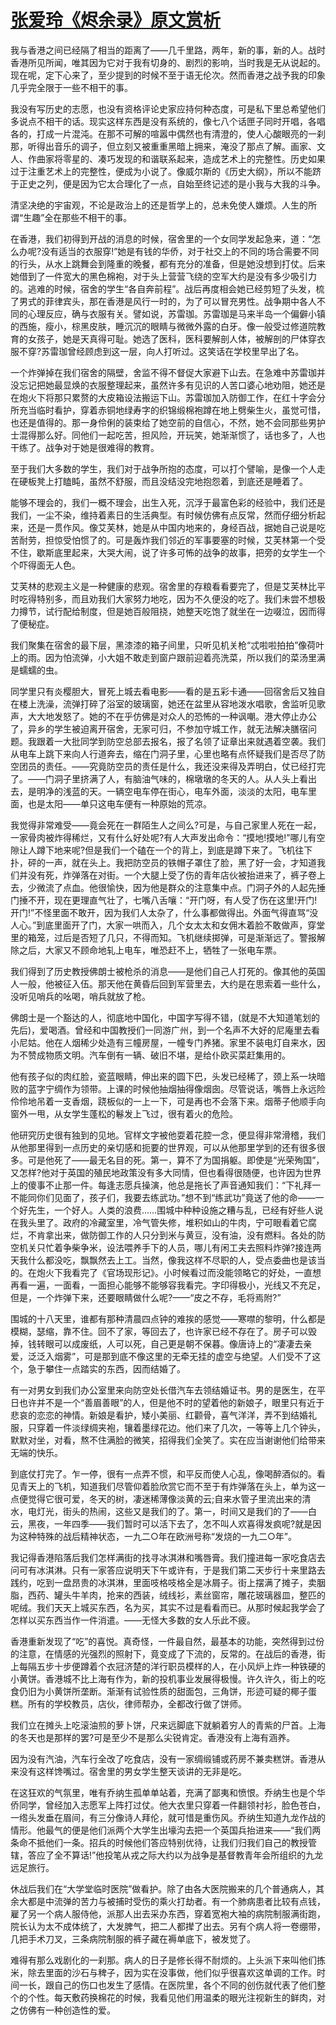 # [张爱玲《烬余录》原文赏析](https://www.vrrw.net/wx/6603.html)

我与香港之间已经隔了相当的距离了——几千里路，两年，新的事，新的人。战时香港所见所闻，唯其因为它对于我有切身的、剧烈的影响，当时我是无从说起的。现在呢，定下心来了，至少提到的时候不至于语无伦次。然而香港之战予我的印象几乎完全限于一些不相干的事。

我没有写历史的志愿，也没有资格评论史家应持何种态度，可是私下里总希望他们多说点不相干的话。现实这样东西是没有系统的，像七八个话匣子同时开唱，各唱各的，打成一片混沌。在那不可解的喧嚣中偶然也有清澄的，使人心酸眼亮的一刹那，听得出音乐的调子，但立刻又被重重黑暗上拥来，淹没了那点了解。画家、文人、作曲家将零星的、凑巧发现的和谐联系起来，造成艺术上的完整性。历史如果过于注重艺术上的完整性，便成为小说了。像威尔斯的《历史大纲》，所以不能跻于正史之列，便是因为它太合理化了一点，自始至终记述的是小我与大我的斗争。

清坚决绝的宇宙观，不论是政治上的还是哲学上的，总未免使人嫌烦。人生的所谓“生趣”全在那些不相干的事。



在香港，我们初得到开战的消息的时候，宿舍里的一个女同学发起急来，道：“怎么办呢?没有适当的衣服穿!”她是有钱的华侨，对于社交上的不同的场合需要不同的行头，从水上跳舞会到隆重的晚餐，都有充分的准备，但是她没想到打仗。后来她借到了一件宽大的黑色棉袍，对于头上营营飞绕的空军大约是没有多少吸引力的。逃难的时候，宿舍的学生“各自奔前程”。战后再度相会她已经剪短了头发，梳了男式的菲律宾头，那在香港是风行一时的，为了可以冒充男性。战争期中各人不同的心理反应，确与衣服有关。譬如说，苏雷珈。苏雷珈是马来半岛一个偏僻小镇的西施，瘦小，棕黑皮肤，睡沉沉的眼睛与微微外露的白牙。像一般受过修道院教育的女孩子，她是天真得可耻。她选了医科，医科要解剖人体，被解剖的尸体穿衣服不穿?苏雷珈曾经顾虑到这一层，向人打听过。这笑话在学校里早出了名。

一个炸弹掉在我们宿舍的隔壁，舍监不得不督促大家避下山去。在急难中苏雷珈并没忘记把她最显焕的衣服整理起来，虽然许多有见识的人苦口婆心地劝阻，她还是在炮火下将那只累赘的大皮箱设法搬运下山。苏雷珈加入防御工作，在红十字会分所充当临时看护，穿着赤铜地绿寿字的织锦缎棉袍蹲在地上劈柴生火，虽觉可惜，也还是值得的。那一身伶俐的装束给了她空前的自信心，不然，她不会同那些男护士混得那么好。同他们一起吃苦，担风险，开玩笑，她渐渐惯了，话也多了，人也干练了。战争对于她是很难得的教育。

至于我们大多数的学生，我们对于战争所抱的态度，可以打个譬喻，是像一个人走在硬板凳上打瞌盹，虽然不舒服，而且没结没完地抱怨着，到底还是睡着了。

能够不理会的，我们一概不理会，出生入死，沉浮于最富色彩的经验中，我们还是我们，一尘不染，维持着素日的生活典型。有时候仿佛有点反常，然而仔细分析起来，还是一贯作风。像艾芙林，她是从中国内地来的，身经百战，据她自己说是吃苦耐劳，担惊受怕惯了的。可是轰炸我们邻近的军事要塞的时候，艾芙林第一个受不住，歇斯底里起来，大哭大闹，说了许多可怖的战争的故事，把旁的女学生一个个吓得面无人色。

艾芙林的悲观主义是一种健康的悲观。宿舍里的存粮看看要完了，但是艾芙林比平时吃得特别多，而且劝我们大家努力地吃，因为不久便没的吃了。我们未尝不想极力撙节，试行配给制度，但是她百般阻挠，她整天吃饱了就坐在一边啜泣，因而得了便秘症。

我们聚集在宿舍的最下层，黑漆漆的箱子间里，只听见机关枪“忒啦啦拍拍”像荷叶上的雨。因为怕流弹，小大姐不敢走到窗户跟前迎着亮洗菜，所以我们的菜汤里满是蠕蠕的虫。

同学里只有炎樱胆大，冒死上城去看电影——看的是五彩卡通——回宿舍后又独自在楼上洗澡，流弹打碎了浴室的玻璃窗，她还在盆里从容地泼水唱歌，舍监听见歌声，大大地发怒了。她的不在乎仿佛是对众人的恐怖的一种讽嘲。港大停止办公了，异乡的学生被迫离开宿舍，无家可归，不参加守城工作，就无法解决膳宿问题。我跟着一大批同学到防空总部去报名，报了名领了证章出来就遇着空袭。我们从电车上跳下来向人行道奔去，缩在门洞子里，心里也略有点怀疑我们是否尽了防空团员的责任。——究竟防空员的责任是什么，我还没来得及弄明白，仗已经打完了。——门洞子里挤满了人，有脑油气味的，棉墩墩的冬天的人。从人头上看出去，是明净的浅蓝的天。一辆空电车停在街心，电车外面，淡淡的太阳，电车里面，也是太阳——单只这电车便有一种原始的荒凉。

我觉得非常难受——竟会死在一群陌生人之间么?可是，与自己家里人死在一起，一家骨肉被炸得稀烂，又有什么好处呢?有人大声发出命令：“摸地!摸地!”哪儿有空隙让人蹲下地来呢?但是我们一个磕在一个的背上，到底是蹲下来了。飞机往下扑，砰的一声，就在头上。我把防空员的铁帽子罩住了脸，黑了好一会，才知道我们并没有死，炸弹落在对街。一个大腿上受了伤的青年店伙被抬进来了，裤子卷上去，少微流了点血。他很愉快，因为他是群众的注意集中点。门洞子外的人起先捶门捶不开，现在更理直气壮了，七嘴八舌嚷：“开门呀，有人受了伤在这里!开门!开门!”不怪里面不敢开，因为我们人太杂了，什么事都做得出。外面气得直骂“没人心。”到底里面开了门，大家一哄而入，几个女太太和女佣木着脸不敢做声，穿堂里的箱笼，过后是否短了几只，不得而知。飞机继续掷弹，可是渐渐远了。警报解除之后，大家又不顾命地轧上电车，唯恐赶不上，牺牲了一张电车票。

我们得到了历史教授佛朗士被枪杀的消息——是他们自己人打死的。像其他的英国人一般，他被征入伍。那天他在黄昏后回到军营里去，大约是在思索着一些什么，没听见哨兵的吆喝，哨兵就放了枪。

佛朗士是一个豁达的人，彻底地中国化，中国字写得不错，(就是不大知道笔划的先后)，爱喝酒。曾经和中国教授们一同游广州，到一个名声不大好的尼庵里去看小尼姑。他在人烟稀少处造有三幢房屋，一幢专门养猪。家里不装电灯自来水，因为不赞成物质文明。汽车倒有一辆、破旧不堪，是给仆欧买菜赶集用的。

他有孩子似的肉红脸，瓷蓝眼睛，伸出来的圆下巴，头发已经稀了，颈上系一块暗败的蓝字宁绸作为领带。上课的时候他抽烟抽得像烟囱。尽管说话，嘴唇上永远险伶伶地吊着一支香烟，跷板似的一上一下，可是再也不会落下来。烟蒂子他顺手向窗外一甩，从女学生蓬松的鬈发上飞过，很有着火的危险。

他研究历史很有独到的见地。官样文字被他耍着花腔一念，便显得非常滑稽，我们从他那里得到一点历史的亲切感和扼要的世界观，可以从他那里学到的还有很多很多。可是他死了——最无名目的死。第一，算不了为国捐躯。即使是“光荣殉国”，又怎样?他对于英国的殖民地政策没有多大同情，但也看得很随便，也许因为世界上的傻事不止那一件。每逢志愿兵操演，他总是拖长了声音通知我们：“下礼拜一不能同你们见面了，孩子们，我要去练武功。”想不到“练武功”竟送了他的命——一个好先生，一个好人。人类的浪费……围城中种种设施之糟与乱，已经有好些人说在我头里了。政府的冷藏室里，冷气管失修，堆积如山的牛肉，宁可眼看着它腐烂，不肯拿出来，做防御工作的人只分到米与黄豆，没有油，没有燃料。各处的防空机关只忙着争柴争米，设法喂养手下的人员，哪儿有闲工夫去照料炸弹?接连两天我什么都没吃，飘飘然去上工。当然，像我这样不尽职的人，受点委曲也是该当的。在炮火下我看完了《官场现形记》。小时候看过而没能领略它的好处，一直想再看一遍，一面看，一面担心能够不能够容我看完。字印得极小，光线又不充足，但是，一个炸弹下来，还要眼睛做什么呢?——“皮之不存，毛将焉附?”

围城的十八天里，谁都有那种清晨四点钟的难挨的感觉——寒噤的黎明，什么都是模糊，瑟缩，靠不住。回不了家，等回去了，也许家已经不存在了。房子可以毁掉，钱转眼可以成废纸，人可以死，自己更是朝不保暮。像唐诗上的“凄凄去亲爱，泛泛入烟雾”，可是那到底不像这里的无牵无挂的虚空与绝望。人们受不了这个，急于攀住一点踏实的东西，因而结婚了。

有一对男女到我们办公室里来向防空处长借汽车去领结婚证书。男的是医生，在平日也许并不是一个“善眉善眼”的人，但是他不时的望着他的新娘子，眼里只有近于悲哀的恋恋的神情。新娘是看护，矮小美丽、红颧骨，喜气洋洋，弄不到结婚礼服，只穿着一件淡绿绸夹袍，镶着墨绿花边。他们来了几次，一等等上几个钟头，默默对坐，对看，熬不住满脸的微笑，招得我们全笑了。实在应当谢谢他们给带来无端的快乐。

到底仗打完了。乍一停，很有一点弄不惯，和平反而使人心乱，像喝醉酒似的。看见青天上的飞机，知道我们尽管仰着脸欣赏它而不至于有炸弹落在头上，单为这一点便觉得它很可爱，冬天的树，凄迷稀薄像淡黄的云;自来水管子里流出来的清水，电灯光，街头的热闹，这些又是我们的了。第一，时间又是我们的了——白云，黑夜，一年四季——我们暂时可以活下去了，怎不叫人欢喜得发疯呢?就是因为这种特殊的战后精神状态，一九二○年在欧洲号称“发烧的一九二○年”。

我记得香港陷落后我们怎样满街的找寻冰淇淋和嘴唇膏。我们撞进每一家吃食店去问可有冰淇淋。只有一家答应说明天下午或许有，于是我们第二天步行十来里路去践约，吃到一盘昂贵的冰淇淋，里面吱格吱格全是冰屑子。街上摆满了摊子，卖胭脂，西药、罐头牛羊肉，抢来的西装，绒线衫，素丝窗帘，雕花玻璃器皿，整匹的呢绒。我们天天上城买东西，名为买，其实不过是看看而已。从那时候起我学会了怎样以买东西当作一件消遣。——无怪大多数的女人乐此不疲。

香港重新发现了“吃”的喜悦。真奇怪，一件最自然，最基本的功能，突然得到过份的注意，在情感的光强烈的照射下，竟变成了下流的，反常的。在战后的香港，街上每隔五步十步便蹲着个衣冠济楚的洋行职员模样的人，在小风炉上炸一种铁硬的小黄饼。香港城不比上海有作为，新的投机事业发展得极慢。许久许久，街上的吃食仍旧为小黄饼所垄断。渐渐有试验性质的甜面包，三角饼，形迹可疑的椰子蛋糕。所有的学校教员，店伙，律师帮办，全都改行做了饼师。

我们立在摊头上吃滚油煎的萝卜饼，尺来远脚底下就躺着穷人的青紫的尸首。上海的冬天也是那样的罢?可是至少不是那么尖锐肯定。香港没有上海有涵养。

因为没有汽油，汽车行全改了吃食店，没有一家绸缎铺或药房不兼卖糕饼。香港从来没有这样馋嘴过。宿舍里的男女学生整天谈讲的无非是吃。

在这狂欢的气氛里，唯有乔纳生孤单单站着，充满了鄙夷和愤恨。乔纳生也是个华侨同学，曾经加入志愿军上阵打过仗。他大衣里只穿着一件翻领衬衫，脸色苍白，一绺头发垂在眉间，有三分像诗人拜伦，就可惜是重伤风。乔纳生知道九龙作战的情形。他最气的便是他们派两个大学生出壕沟去把一个英国兵抬进来——“我们两条命不抵他们一条。招兵的时候他们答应特别优待，让我们归我们自己的教授管辖，答应了全不算话!”他投笔从戎之际大约以为战争是基督教青年会所组织的九龙远足旅行。

休战后我们在“大学堂临时医院”做看护。除了由各大医院搬来的几个普通病人，其余大都是中流弹的苦力与被捕时受伤的乘火打劫者。有一个肺病患者比较有点钱，雇了另一个病人服侍他，派那人出去采办东西，穿着宽袍大袖的病院制服满街跑，院长认为太不成体统了，大发脾气，把二人都撵了出去。另有个病人将一卷绷带，几把手术刀叉，三条病院制服的裤子藏在褥单底下，被发觉了。

难得有那么戏剧化的一刹那。病人的日子是修长得不耐烦的。上头派下来叫他们拣米，除去里面的沙石与稗子，因为实在没事做，他们似乎很喜欢这单调的工作。时间一长，跟自己的伤口也发生了感情。在医院里，各个不同的创伤就代表了他们整个的个性。每天敷药换棉花的时候，我看见他们用温柔的眼光注视新生的鲜肉，对之仿佛有一种创造性的爱。

